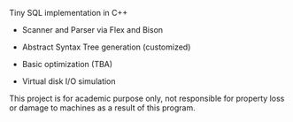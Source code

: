 Tiny SQL implementation in C++

- Scanner and Parser via Flex and Bison

- Abstract Syntax Tree generation (customized)

- Basic optimization (TBA)

- Virtual disk I/O simulation

This project is for academic purpose only, not responsible for property loss or damage to machines as a result of this program.